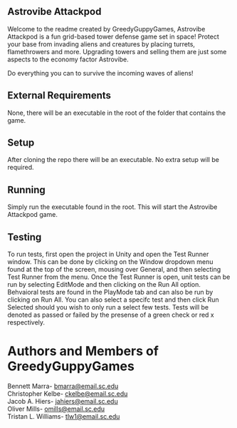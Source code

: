 ## Astrovibe Attackpod

Welcome to the readme created by GreedyGuppyGames, Astrovibe Attackpod is a fun grid-based
tower defense game set in space! Protect your base from invading
aliens and creatures by placing turrets, flamethrowers and more.
Upgrading towers and selling them are just some aspects to the economy factor Astrovibe.

Do everything you can to survive the incoming waves of aliens! 



## External Requirements

None, there will be an executable in the root of the folder that contains
the game.


## Setup
After cloning the repo there will be an executable. 
No extra setup will be required.


## Running

Simply run the executable found in the root. This will start the Astrovibe Attackpod game.

## Testing
To run tests, first open the project in Unity and open the Test Runner window. This can be done by clicking on the Window dropdown menu found at the top of the screen, mousing over General, and then selecting Test Runner from the menu. Once the Test Runner is open, unit tests can be run by selecting EditMode and then clicking on the Run All option. Behvaioral tests are found in the PlayMode tab and can also be run by clicking on Run All. You can also select a specifc test and then click Run Selected should you wish to only run a select few tests. Tests will be denoted as passed or failed by the presense of a green check or red x respectively. 


# Authors and Members of GreedyGuppyGames

Bennett Marra- bmarra@email.sc.edu  
Christopher Kelbe- ckelbe@email.sc.edu  
Jacob A. Hiers- jahiers@email.sc.edu  
Oliver Mills- omills@email.sc.edu  
Tristan L. Williams- tlw1@email.sc.edu  
